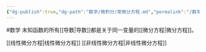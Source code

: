 ```yaml
---
{"dg-publish":true,"dg-path":"数学/微积分/常微分方程.md","permalink":"/数学/微积分/常微分方程/","dgPassFrontmatter":true,"noteIcon":"","created":"2024-04-17T10:48:01.244+08:00","updated":"2024-04-19T17:31:58.922+08:00"}
---
```


#数学 
未知函数的所有[[导数\|导数]]都是关于同一变量的[[微分方程\|微分方程]]。

[[线性微分方程\|线性微分方程]]
[[非线性微分方程\|非线性微分方程]]


